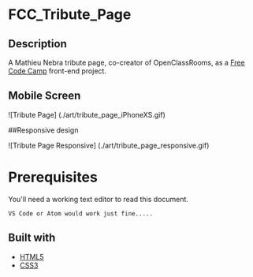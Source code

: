 # FCC_Tribute_Page
## Description
A Mathieu Nebra tribute page, co-creator of OpenClassRooms, as a [Free Code Camp](https://www.freecodecamp.org/learn/responsive-web-design/responsive-web-design-projects/build-a-tribute-page) front-end project.

## Mobile Screen

![Tribute Page] (./art/tribute_page_iPhoneXS.gif)

##Responsive design

![Tribute Page Responsive] (./art/tribute_page_responsive.gif)

# Prerequisites
You'll need a working text editor to read this document.

```
VS Code or Atom would work just fine.....
```

## Built with
- [HTML5](https://developer.mozilla.org/es/docs/HTML/HTML5)
- [CSS3](https://developer.mozilla.org/en-US/docs/Archive/CSS3)
